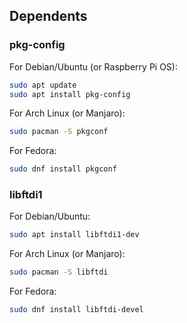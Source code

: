 
## Dependents

### pkg-config

For Debian/Ubuntu (or Raspberry Pi OS):
```bash
sudo apt update
sudo apt install pkg-config
```

For Arch Linux (or Manjaro):
```bash
sudo pacman -S pkgconf
```

For Fedora:
```bash
sudo dnf install pkgconf
```

### libftdi1

For Debian/Ubuntu:
```bash
sudo apt install libftdi1-dev
```
For Arch Linux (or Manjaro):
```bash
sudo pacman -S libftdi
```

For Fedora:
```bash
sudo dnf install libftdi-devel
```